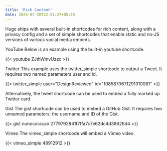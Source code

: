 ```yaml
---
title: 'Rich Content'
date: 2024-07-20T22:51:27+05:30
---
```

Hugo ships with several built-in shortcodes for rich content, along with a privacy config and a set of simple shortcodes that enable static and no-JS versions of various social media embeds.

YouTube
Below is an example using the built-in youtube shortcode.

{{< youtube ZJthWmvUzzc >}}

Twitter
This example uses the twitter_simple shortcode to output a Tweet. It requires two named parameters user and id.

{{< twitter_simple user="DesignReviewed" id="1085870671291310081" >}}

Alternatively, the tweet shortcode can be used to embed a fully marked up Twitter card.

Gist
The gist shortcode can be used to embed a GitHub Gist. It requires two unnamed parameters: the username and ID of the Gist.

{{< gist nunocoracao 2779792841f7ffa7c7e62dc4d38626d4 >}}

Vimeo
The vimeo_simple shortcode will embed a Vimeo video.

{{< vimeo_simple 48912912 >}}
